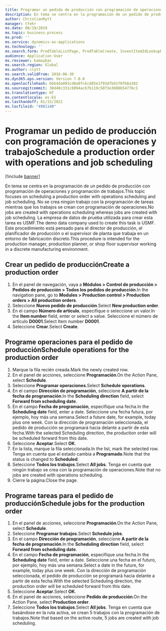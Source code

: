 ```yaml
---
title: Programar un pedido de producción con programación de operaciones y trabajo
description: En tema se centra en la programación de un pedido de producción con programación de operaciones y programación de trabajos.
author: ChristianRytt
manager: tfehr
ms.date: 08/19/2019
ms.topic: business-process
ms.prod: ''
ms.service: dynamics-ax-applications
ms.technology: ''
ms.search.form: ProdTableListPage, ProdTableCreate, InventItemIdLookupPurchase, ProdSchedule, ProdTable, ProdRouteJob
audience: Application User
ms.reviewer: kamaybac
ms.search.region: Global
ms.author: crytt
ms.search.validFrom: 2016-06-30
ms.dyn365.ops.version: Version 7.0.0
ms.openlocfilehash: bbb4da093cd8a0fc6cd85e1f93dfb91f0fb8a382
ms.sourcegitcommit: 38d40c331c8894acb7b119c5073e3088b54776c1
ms.translationtype: HT
ms.contentlocale: es-ES
ms.lasthandoff: 01/15/2021
ms.locfileid: "4981140"
---
```

# <a name="schedule-a-production-order-with-operations-and-job-scheduling"></a><span data-ttu-id="fc0a0-103">Programar un pedido de producción con programación de operaciones y trabajo</span><span class="sxs-lookup"><span data-stu-id="fc0a0-103">Schedule a production order with operations and job scheduling</span></span>

[!include [banner](../../includes/banner.md)]

<span data-ttu-id="fc0a0-104">En tema se centra en la programación de un pedido de producción con programación de operaciones y programación de trabajos.</span><span class="sxs-lookup"><span data-stu-id="fc0a0-104">This topic focuses on scheduling a production order with operations scheduling and job scheduling.</span></span> <span data-ttu-id="fc0a0-105">No se crea ningún trabajo con la programación de tareas mientras que los trabajos se crean con programación de operaciones.</span><span class="sxs-lookup"><span data-stu-id="fc0a0-105">No jobs are created with operations scheduling whereas jobs are created with job scheduling.</span></span> <span data-ttu-id="fc0a0-106">La empresa de datos de prueba utilizada para crear esta tarea es USMF.</span><span class="sxs-lookup"><span data-stu-id="fc0a0-106">The demo data company used to create this task is USMF.</span></span> <span data-ttu-id="fc0a0-107">Este procedimiento está pensado para el director de producción, el planificador de producción o el supervisor de planta que trabaja en un entorno de fabricación discreto.</span><span class="sxs-lookup"><span data-stu-id="fc0a0-107">This procedure is intended for the production manager, production planner, or shop floor supervisor working in a discrete manufacturing environment.</span></span>


## <a name="create-a-production-order"></a><span data-ttu-id="fc0a0-108">Crear un pedido de producción</span><span class="sxs-lookup"><span data-stu-id="fc0a0-108">Create a production order</span></span>
1. <span data-ttu-id="fc0a0-109">En el panel de navegación, vaya a **Módulos > Control de producción > Pedidos de producción > Todos los pedidos de producción**.</span><span class="sxs-lookup"><span data-stu-id="fc0a0-109">In the navigation pane, go to **Modules > Production control > Production orders > All production orders**.</span></span>
2. <span data-ttu-id="fc0a0-110">Seleccione **Nuevo pedido de producción**.</span><span class="sxs-lookup"><span data-stu-id="fc0a0-110">Select **New production order**.</span></span>
3. <span data-ttu-id="fc0a0-111">En el campo **Número de artículo**, especifique o seleccione un valor.</span><span class="sxs-lookup"><span data-stu-id="fc0a0-111">In the **Item number** field, enter or select a value.</span></span> <span data-ttu-id="fc0a0-112">Seleccione el número de artículo **D0001**.</span><span class="sxs-lookup"><span data-stu-id="fc0a0-112">Select Item number **D0001**.</span></span>  
4. <span data-ttu-id="fc0a0-113">Seleccione **Crear**.</span><span class="sxs-lookup"><span data-stu-id="fc0a0-113">Select **Create**.</span></span>

## <a name="schedule-operations-for-the-production-order"></a><span data-ttu-id="fc0a0-114">Programe operaciones para el pedido de producción</span><span class="sxs-lookup"><span data-stu-id="fc0a0-114">Schedule operations for the production order</span></span>
1. <span data-ttu-id="fc0a0-115">Marque la fila recién creada.</span><span class="sxs-lookup"><span data-stu-id="fc0a0-115">Mark the newly created row.</span></span>      
2. <span data-ttu-id="fc0a0-116">En el panel de acciones, seleccione **Programación**.</span><span class="sxs-lookup"><span data-stu-id="fc0a0-116">On the Action Pane, select **Schedule**.</span></span>
3. <span data-ttu-id="fc0a0-117">Seleccione **Programar operaciones**.</span><span class="sxs-lookup"><span data-stu-id="fc0a0-117">Select **Schedule operations**.</span></span>
4. <span data-ttu-id="fc0a0-118">En el campo **Dirección de programación**, seleccione **A partir de la fecha de programación**.</span><span class="sxs-lookup"><span data-stu-id="fc0a0-118">In the **Scheduling direction** field, select **Forward from scheduling date**.</span></span>
5. <span data-ttu-id="fc0a0-119">En el campo **Fecha de programación**, especifique una fecha.</span><span class="sxs-lookup"><span data-stu-id="fc0a0-119">In the **Scheduling date** field, enter a date.</span></span> <span data-ttu-id="fc0a0-120">Seleccione una fecha futura, por ejemplo, hoy más una semana.</span><span class="sxs-lookup"><span data-stu-id="fc0a0-120">Select a future date, for example, today plus one week.</span></span> <span data-ttu-id="fc0a0-121">Con la dirección de programación seleccionada, el pedido de producción se programará hacia delante a partir de esta fecha.</span><span class="sxs-lookup"><span data-stu-id="fc0a0-121">With the selected Scheduling direction, the production order will be scheduled forward from this date.</span></span>  
6. <span data-ttu-id="fc0a0-122">Seleccione **Aceptar**.</span><span class="sxs-lookup"><span data-stu-id="fc0a0-122">Select **OK**.</span></span>
7. <span data-ttu-id="fc0a0-123">En la lista, marque la fila seleccionada.</span><span class="sxs-lookup"><span data-stu-id="fc0a0-123">In the list, mark the selected row.</span></span> <span data-ttu-id="fc0a0-124">Tenga en cuenta que el estado cambia a **Programado**.</span><span class="sxs-lookup"><span data-stu-id="fc0a0-124">Note that the status is changed to **Scheduled**.</span></span> 
8. <span data-ttu-id="fc0a0-125">Seleccione **Todos los trabajos**.</span><span class="sxs-lookup"><span data-stu-id="fc0a0-125">Select **All jobs**.</span></span> <span data-ttu-id="fc0a0-126">Tenga en cuenta que ningún trabajo se crea con la programación de operaciones.</span><span class="sxs-lookup"><span data-stu-id="fc0a0-126">Note that no jobs are created with operations scheduling.</span></span>  
9. <span data-ttu-id="fc0a0-127">Cierre la página.</span><span class="sxs-lookup"><span data-stu-id="fc0a0-127">Close the page.</span></span>

## <a name="schedule-jobs-for-the-production-order"></a><span data-ttu-id="fc0a0-128">Programe tareas para el pedido de producción</span><span class="sxs-lookup"><span data-stu-id="fc0a0-128">Schedule jobs for the production order</span></span>
1. <span data-ttu-id="fc0a0-129">En el panel de acciones, seleccione **Programación**.</span><span class="sxs-lookup"><span data-stu-id="fc0a0-129">On the Action Pane, select **Schedule**.</span></span>
2. <span data-ttu-id="fc0a0-130">Seleccione **Programar trabajos**.</span><span class="sxs-lookup"><span data-stu-id="fc0a0-130">Select **Schedule jobs**.</span></span>
3. <span data-ttu-id="fc0a0-131">En el campo **Dirección de programación**, seleccione **A partir de la fecha de programación**.</span><span class="sxs-lookup"><span data-stu-id="fc0a0-131">In the **Scheduling direction** field, select **Forward from scheduling date**.</span></span>
4. <span data-ttu-id="fc0a0-132">En el campo **Fecha de programación**, especifique una fecha.</span><span class="sxs-lookup"><span data-stu-id="fc0a0-132">In the **Scheduling date** field, enter a date.</span></span> <span data-ttu-id="fc0a0-133">Seleccione una fecha en el futuro, por ejemplo, hoy más una semana.</span><span class="sxs-lookup"><span data-stu-id="fc0a0-133">Select a date in the future, for example, today plus one week.</span></span> <span data-ttu-id="fc0a0-134">Con la dirección de programación seleccionada, el pedido de producción se programará hacia delante a partir de esta fecha.</span><span class="sxs-lookup"><span data-stu-id="fc0a0-134">With the selected Scheduling direction, the production order will be scheduled forward from this date.</span></span>  
5. <span data-ttu-id="fc0a0-135">Seleccione **Aceptar**.</span><span class="sxs-lookup"><span data-stu-id="fc0a0-135">Select **OK**.</span></span>
6. <span data-ttu-id="fc0a0-136">En el panel de acciones, seleccione **Pedido de producción**.</span><span class="sxs-lookup"><span data-stu-id="fc0a0-136">On the Action Pane, select **Production order**.</span></span>
7. <span data-ttu-id="fc0a0-137">Seleccione **Todos los trabajos**.</span><span class="sxs-lookup"><span data-stu-id="fc0a0-137">Select **All jobs**.</span></span> <span data-ttu-id="fc0a0-138">Tenga en cuenta que basándose en la ruta activa, se crean 5 trabajos con la programación de trabajos.</span><span class="sxs-lookup"><span data-stu-id="fc0a0-138">Note that based on the active route, 5 jobs are created with job scheduling.</span></span>  

